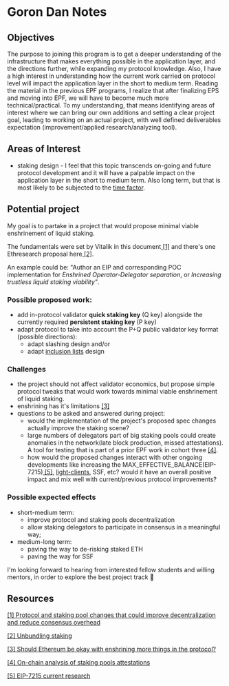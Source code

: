 # Goron Dan Notes

## Objectives

The purpose to joining this program is to get a deeper understanding of the infrastructure that makes everything possible in the application layer, and the directions further, while expanding my protocol knowledge. Also, I have a high interest in understanding how the current work carried on protocol level will impact the application layer in the short to medium term.
Reading the material in the previous EPF programs, I realize that after finalizing EPS and moving into EPF, we will have to become much more technical/practical. To my understanding, that means identifying areas of interest where we can bring our own additions and setting a clear project goal, leading to working on an actual project, with well defined deliverables expectation (improvement/applied research/analyzing tool).

## Areas of Interest

* staking design - I feel that this topic transcends on-going and future protocol development and it will have a palpable impact on the application layer in the short to medium term. Also long term, but that is most likely to be subjected to the [time factor](../../docs/wiki/research/roadmap.md#roadmap-overview).

## Potential project
My goal is to partake in a project that would propose minimal viable enshrinement of liquid staking. 

The fundamentals were set by Vitalik in this document[ [1]](#resources) and there's one Ethresearch proposal here[ [2]](#resources).

An example could be: "Author an EIP and corresponding POC implementation for *Enshrined Operator-Delegator separation*, or *Increasing trustless liquid staking viability"*.

### Possible proposed work:
* add in-protocol validator **quick staking key** (Q key) alongside the currently required **persistent staking key** (P key)
* adapt protocol to take into account the P+Q public validator key format (possible directions):
    - adapt slashing design and/or
    - adapt [inclusion lists](../docs/wiki/research/inclusion-lists.md) design

### Challenges
* the project should not affect validator economics, but propose simple protocol tweaks that would work towards minimal viable enshrinement of liquid staking.
* enshrining has it's limitations [[3]](#resources)
* questions to be asked and answered during project:
    - would the implementation of the project's proposed spec changes actually improve the staking scene? 
    - large numbers of delegators part of big staking pools could create anomalies in the network(late block production, missed attestations). A tool for testing that is part of a prior EPF work in cohort three [[4]](#resources).
    - how would the proposed changes interact with other ongoing developments like increasing the MAX_EFFECTIVE_BALANCE(EIP-7215)[ [5]](#resources), [light-clients](../docs/wiki/research/light-clients.md), SSF, etc? would it have an overall positive impact and mix well with current/previous protocol improvements?

### Possible expected effects
* short-medium term: 
    - improve protocol and staking pools decentralization
    - allow staking delegators to participate in consensus in a meaningful way; 
* medium-long term: 
    - paving the way to de-risking staked ETH
    - paving the way for SSF

I'm looking forward to hearing from interested fellow students and willing mentors, in order to explore the best project track 🤝

## Resources
[[1] Protocol and staking pool changes that could improve decentralization and reduce consensus overhead](https://notes.ethereum.org/@vbuterin/staking_2023_10)

[[2] Unbundling staking](https://ethresear.ch/t/unbundling-staking-towards-rainbow-staking/18683)

[[3] Should Ethereum be okay with enshrining more things in the protocol?](https://vitalik.eth.limo/general/2023/09/30/enshrinement.html#what-do-we-learn-from-all-this)

[[4] On-chain analysis of staking pools attestations](https://github.com/eth-protocol-fellows/cohort-three/blob/master/projects/On-chain-analysis-of-staking-pools.md)

[[5] EIP-7215 current research](../docs/wiki/research/roadmap.md#current-research)

